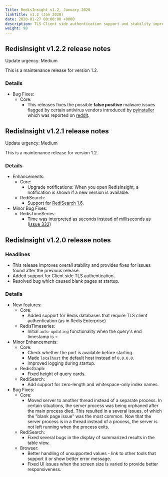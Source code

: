 ```yaml
---
Title: RedisInsight v1.2, January 2020
linkTitle: v1.2 (Jan 2020)
date: 2020-01-27 00:00:00 +0000
description: TLS Client side authentication support and stability improvements
weight: 98
---
```

## RedisInsight v1.2.2 release notes

Update urgency: Medium

This is a maintenance release for version 1.2.

### Details

- Bug Fixes:
    - Core:
        - This releases fixes the possible __false positive__ malware issues flagged by certain antivirus vendors introduced by [pyinstaller](https://github.com/pyinstaller/pyinstaller/issues/4633) which was reported on [reddit](https://www.reddit.com/r/redis/comments/f1qapz/redisinsight_cotains_malware/).

## RedisInsight v1.2.1 release notes

Update urgency: Medium

This is a maintenance release for version 1.2.

### Details

- Enhancements:
    - Core:
        - Upgrade notifications: When you open RedisInsight, a notification is shown if a new version is available.
    - RediSearch:
        - Support for [RediSearch 1.6](https://github.com/RediSearch/RediSearch/releases/tag/v1.6.7).
- Minor Bug Fixes:
    - RedisTimeSeries:
        - Time was interpreted as seconds instead of milliseconds as ([Issue 332](https://github.com/RedisTimeSeries/RedisTimeSeries/issues/332))

## RedisInsight v1.2.0 release notes

### Headlines

- This release improves overall stability and provides fixes for issues found after the previous release.
- Added support for Client side TLS authentication.
- Resolved bug which caused blank pages at startup.

### Details

- New features:
    - Core:
        - Added support for Redis databases that require TLS client authentication (as in Redis Enterprise)
    - RedisTimeseries:
        - Initial `auto-updating` functionality when the query's end timestamp is `+`
- Minor Enhancements:
    - Core:
        - Check whether the port is available before starting.
        - Made `localhost` the default host instead of `0.0.0.0`.
        - Improved logging during startup.
    - RedisGraph:
        - Fixed height of query cards.
    - RediSearch:
        - Add support for zero-length and whitespace-only index names.
- Bug Fixes:
    - Core:
        - Moved server to another thread instead of a separate process.
        In certain situations, the server process was being orphaned after the main process died. This resulted in a several issues, of which the "blank page issue" was the most common. Now that the server process is in a thread instead of a process, the server is not left running when the process exits.
    - RediSearch:
        - Fixed several bugs in the display of summarized results in the table view.
    - Browser:
        - Better handling of unsupported values - link to other tools that support it or show better error message.
        - Fixed UI issues when the screen size is varied to provide better responsiveness.
